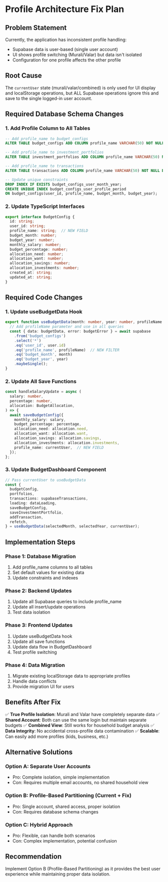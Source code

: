 # Profile Architecture Fix Plan

## Problem Statement
Currently, the application has inconsistent profile handling:
- Supabase data is user-based (single user account)
- UI shows profile switching (Murali/Valar) but data isn't isolated
- Configuration for one profile affects the other profile

## Root Cause
The `currentUser` state (murali/valar/combined) is only used for UI display and localStorage operations, but ALL Supabase operations ignore this and save to the single logged-in user account.

## Required Database Schema Changes

### 1. Add Profile Column to All Tables
```sql
-- Add profile_name to budget_configs
ALTER TABLE budget_configs ADD COLUMN profile_name VARCHAR(50) NOT NULL DEFAULT 'default';

-- Add profile_name to investment_portfolios  
ALTER TABLE investment_portfolios ADD COLUMN profile_name VARCHAR(50) NOT NULL DEFAULT 'default';

-- Add profile_name to transactions
ALTER TABLE transactions ADD COLUMN profile_name VARCHAR(50) NOT NULL DEFAULT 'default';

-- Update unique constraints
DROP INDEX IF EXISTS budget_configs_user_month_year;
CREATE UNIQUE INDEX budget_configs_user_profile_period 
ON budget_configs(user_id, profile_name, budget_month, budget_year);
```

### 2. Update TypeScript Interfaces
```typescript
export interface BudgetConfig {
  id: string;
  user_id: string;
  profile_name: string;  // NEW FIELD
  budget_month: number;
  budget_year: number;
  monthly_salary: number;
  budget_percentage: number;
  allocation_need: number;
  allocation_want: number;
  allocation_savings: number;
  allocation_investments: number;
  created_at: string;
  updated_at: string;
}
```

## Required Code Changes

### 1. Update useBudgetData Hook
```typescript
export function useBudgetData(month: number, year: number, profileName: string) {
  // Add profileName parameter and use in all queries
  const { data: budgetData, error: budgetError } = await supabase
    .from('budget_configs')
    .select('*')
    .eq('user_id', user.id)
    .eq('profile_name', profileName)  // NEW FILTER
    .eq('budget_month', month)
    .eq('budget_year', year)
    .maybeSingle();
}
```

### 2. Update All Save Functions
```typescript
const handleSalaryUpdate = async (
  salary: number,
  percentage: number,
  allocation: BudgetAllocation,
) => {
  await saveBudgetConfig({
    monthly_salary: salary,
    budget_percentage: percentage,
    allocation_need: allocation.need,
    allocation_want: allocation.want,
    allocation_savings: allocation.savings,
    allocation_investments: allocation.investments,
    profile_name: currentUser,  // NEW FIELD
  });
};
```

### 3. Update BudgetDashboard Component
```typescript
// Pass currentUser to useBudgetData
const {
  budgetConfig,
  portfolios,
  transactions: supabaseTransactions,
  loading: dataLoading,
  saveBudgetConfig,
  saveInvestmentPortfolio,
  addTransaction,
  refetch,
} = useBudgetData(selectedMonth, selectedYear, currentUser);
```

## Implementation Steps

### Phase 1: Database Migration
1. Add profile_name columns to all tables
2. Set default values for existing data
3. Update constraints and indexes

### Phase 2: Backend Updates
1. Update all Supabase queries to include profile_name
2. Update all insert/update operations
3. Test data isolation

### Phase 3: Frontend Updates
1. Update useBudgetData hook
2. Update all save functions
3. Update data flow in BudgetDashboard
4. Test profile switching

### Phase 4: Data Migration
1. Migrate existing localStorage data to appropriate profiles
2. Handle data conflicts
3. Provide migration UI for users

## Benefits After Fix

✅ **True Profile Isolation**: Murali and Valar have completely separate data
✅ **Shared Account**: Both can use the same login but maintain separate budgets
✅ **Combined View**: Still works for household budget analysis
✅ **Data Integrity**: No accidental cross-profile data contamination
✅ **Scalable**: Can easily add more profiles (kids, business, etc.)

## Alternative Solutions

### Option A: Separate User Accounts
- Pro: Complete isolation, simple implementation
- Con: Requires multiple email accounts, no shared household view

### Option B: Profile-Based Partitioning (Current + Fix)
- Pro: Single account, shared access, proper isolation
- Con: Requires database schema changes

### Option C: Hybrid Approach
- Pro: Flexible, can handle both scenarios
- Con: Complex implementation, potential confusion

## Recommendation
Implement Option B (Profile-Based Partitioning) as it provides the best user experience while maintaining proper data isolation.
